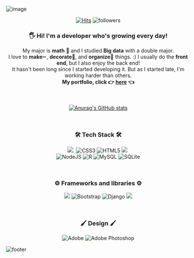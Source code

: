 ![image](https://user-images.githubusercontent.com/42528189/132482714-b218472e-2e53-41ea-9278-3bde39c8e24a.png)

<div align="center">
  
  [![Hits](https://hits.seeyoufarm.com/api/count/incr/badge.svg?url=https%3A%2F%2Fgithub.com%2Fusername&count_bg=%2379C83D&title_bg=%23555555&icon=&icon_color=%23E7E7E7&title=hits&edge_flat=false)](https://hits.seeyoufarm.com)
  ![followers](https://img.shields.io/github/followers/parkjisu6239?style=social)

 </div>


<div align="center">
  <h3><b> 🖐 Hi! I'm a developer who's growing every day! </b></h3>
  <div>My major is <b>math</b> 📐 and I studied <b>Big data</b> with a double major.</div>
  <div>I love to <b>make</b>✂, <b>decorate</b>💅, and <b>organize</b>🧹 things. :) I usually do the <b>front end</b>, but I also enjoy the back end!</div>
  <div>It hasn't been long since I started developing it. But as I started late, I'm working harder than others.</div>
  <div><b>My portfolio, click 👉 <a href="https://g-water.notion.site/667c8c77d28748d1a5c4ef8b277f45a8">here</a> 👈</b></div>
</div>

<br/>
<br/>

<div align="center">
  
[![Anurag's GitHub stats](https://github-readme-stats.vercel.app/api?username=parkjisu6239)](https://github.com/anuraghazra/github-readme-stats)

</div>


</br>
<h3 align="center">🛠 Tech Stack 🛠</h3>
<p align="center">
  <img src="https://img.shields.io/badge/Python-3766AB?style=flat-square&logo=Python&logoColor=white"/></a>&nbsp 
  <img alt="CSS3" src="https://img.shields.io/badge/css3-%231572B6.svg?style=flat-square&logo=css3&logoColor=white"/>
  <img alt="HTML5" src="https://img.shields.io/badge/html5-%23E34F26.svg?style=flat-square&logo=html5&logoColor=white"/>
  <img src="https://img.shields.io/badge/Javascript-ffb13b?style=flat-square&logo=javascript&logoColor=white"/></a>&nbsp 
  <br>
  <img alt="NodeJS" src="https://img.shields.io/badge/node.js-%2343853D.svg?style=flat-square&logo=node-dot-js&logoColor=white"/>
  <img alt="R" src="https://img.shields.io/badge/r-%23276DC3.svg?style=flat-square&logo=r&logoColor=white"/>
  <img alt="MySQL" src="https://img.shields.io/badge/mysql-%2300f.svg?style=flat-square&logo=mysql&logoColor=white"/>
  <img alt="SQLite" src ="https://img.shields.io/badge/sqlite-%2307405e.svg?style=flat-square&logo=sqlite&logoColor=white"/>
</p>

</br>
<h3 align="center"><b>⚙ Frameworks and libraries ⚙</b></h3>
<p align="center">
  <img src="https://img.shields.io/badge/vue.js-4FC08D?style=flat-square&logo=vue.js&logoColor=white">
  <img alt="Bootstrap" src="https://img.shields.io/badge/bootstrap-%23563D7C.svg?style=flat-square&logo=bootstrap&logoColor=white"/>
  <img alt="Django" src="https://img.shields.io/badge/django-%23092E20.svg?style=flat-square&logo=django&logoColor=white"/>
  <img src="https://img.shields.io/badge/react-61DAFB?style=flat-square&logo=react&logoColor=black">
</p>

</br>
<h3 align="center"><b>🖌 Design 🖌</b></h3>
<p align="center">
  <img alt="Adobe" src="https://img.shields.io/badge/adobe-%23FF0000.svg?style=flat-square&logo=adobe&logoColor=white"/>
  <img alt="Adobe Photoshop" src="https://img.shields.io/badge/adobephotoshop-%2331A8FF.svg?style=flat-square&logo=adobephotoshop&logoColor=white"/>
</p>

![footer](https://capsule-render.vercel.app/api?type=waving&color=gradient&height=150&width=auto&section=footer&text=Have%20a%20nice%20day!&fontSize=20&fontColor=ffffff&fontAlignY=75)
